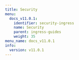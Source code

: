 ```yaml
---
title: Security
menu:
  docs_v11.0.1:
    identifier: security-ingress
    name: Security
    parent: ingress-guides
    weight: 35
menu_name: docs_v11.0.1
info:
  version: v11.0.1
---
```


